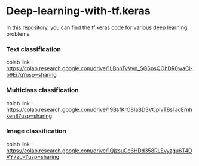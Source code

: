 # Deep-learning-with-tf.keras
In this repository, you can find the tf.keras code for various deep learning problems.

### Text classification 
colab link : https://colab.research.google.com/drive/1LBnhTvVvn_SGSpsQOhDR0waCi-b9Ei7q?usp=sharing

### Multiclass classification
colab link : https://colab.research.google.com/drive/19BsfKrO8IaBD3VCpIvT8s1JdErnhken8?usp=sharing

### Image classification

colab link : https://colab.research.google.com/drive/1QjzsuCc6HDd358RLEvyzgu6T4DVY7zLP?usp=sharing
